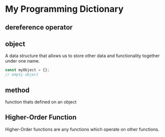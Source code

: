 # My Programming Dictionary

## dereference operator

## object

A data structure that allows us to store other data and functionality together under one name.

```javascript
const myObject = {}; 
// empty object 
```


## method

function thats defined on an object

## Higher-Order Function

Higher-Order functions are any functions which operate on other functions.